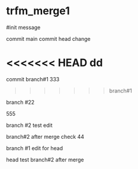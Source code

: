 # trfm_merge1
#init message

commit main 
commit head change

<<<<<<< HEAD
dd
=======
commit branch#1
 333
>>>>>>> branch#1

branch #22

555

branch #2 test edit

branch#2 after merge
 check 44

 branch #1 edit for head

 head test 
branch#2 after merge